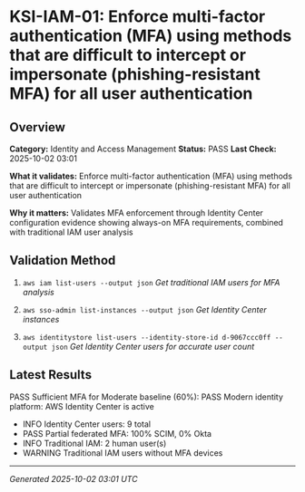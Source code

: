 # KSI-IAM-01: Enforce multi-factor authentication (MFA) using methods that are difficult to intercept or impersonate (phishing-resistant MFA) for all user authentication

## Overview

**Category:** Identity and Access Management
**Status:** PASS
**Last Check:** 2025-10-02 03:01

**What it validates:** Enforce multi-factor authentication (MFA) using methods that are difficult to intercept or impersonate (phishing-resistant MFA) for all user authentication

**Why it matters:** Validates MFA enforcement through Identity Center configuration evidence showing always-on MFA requirements, combined with traditional IAM user analysis

## Validation Method

1. `aws iam list-users --output json`
   *Get traditional IAM users for MFA analysis*

2. `aws sso-admin list-instances --output json`
   *Get Identity Center instances*

3. `aws identitystore list-users --identity-store-id d-9067ccc0ff --output json`
   *Get Identity Center users for accurate user count*

## Latest Results

PASS Sufficient MFA for Moderate baseline (60%): PASS Modern identity platform: AWS Identity Center is active
- INFO Identity Center users: 9 total
- PASS Partial federated MFA: 100% SCIM, 0% Okta
- INFO Traditional IAM: 2 human user(s)
- WARNING Traditional IAM users without MFA devices

---
*Generated 2025-10-02 03:01 UTC*